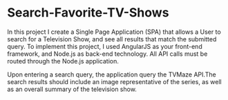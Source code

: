 # Search-Favorite-TV-Shows

In this project I create a Single Page Application (SPA) that allows a User to search for a Television Show, and see all results that match the submitted query. To implement this project, I used AngularJS as your front-end framework, and Node.js as back-end technology. All API calls must be routed through the Node.js application.

Upon entering a search query, the application query the TVMaze API.The search results should include an image representative of the series, as well as an overall summary of the television show.

